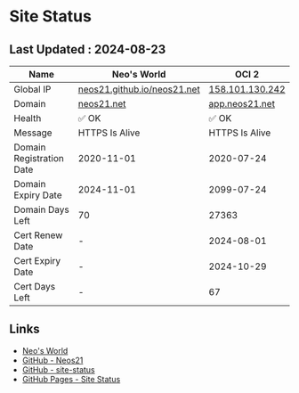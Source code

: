 # Site Status


## Last Updated : 2024-08-23

| Name | Neo's World | OCI 2 |
|------|---|---|
| Global IP                | [neos21.github.io/neos21.net](http://neos21.github.io/neos21.net/) | [158.101.130.242](http://158.101.130.242/) |
| Domain                   | [neos21.net](https://neos21.net/) | [app.neos21.net](https://app.neos21.net/) |
| Health                   | ✅ OK | ✅ OK |
| Message                  | HTTPS Is Alive | HTTPS Is Alive |
| Domain Registration Date | 2020-11-01 | 2020-07-24 |
| Domain Expiry Date       | 2024-11-01 | 2099-07-24 |
| Domain Days Left         | 70 | 27363 |
| Cert Renew Date          | - | 2024-08-01 |
| Cert Expiry Date         | - | 2024-10-29 |
| Cert Days Left           | - | 67 |


## Links

- [Neo's World](https://neos21.net/)
- [GitHub - Neos21](https://github.com/Neos21/)
- [GitHub - site-status](https://github.com/Neos21/site-status)
- [GitHub Pages - Site Status](https://neos21.github.io/site-status/)
